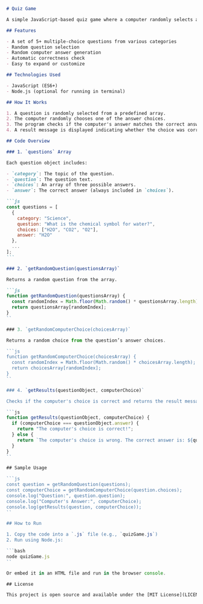 ````markdown
# Quiz Game

A simple JavaScript-based quiz game where a computer randomly selects a question, chooses an answer, and the result is displayed based on correctness.

## Features

- A set of 5+ multiple-choice questions from various categories
- Random question selection
- Random computer answer generation
- Automatic correctness check
- Easy to expand or customize

## Technologies Used

- JavaScript (ES6+)
- Node.js (optional for running in terminal)

## How It Works

1. A question is randomly selected from a predefined array.
2. The computer randomly chooses one of the answer choices.
3. The program checks if the computer's answer matches the correct answer.
4. A result message is displayed indicating whether the choice was correct or not.

## Code Overview

### 1. `questions` Array

Each question object includes:

- `category`: The topic of the question.
- `question`: The question text.
- `choices`: An array of three possible answers.
- `answer`: The correct answer (always included in `choices`).

```js
const questions = [
  {
    category: "Science",
    question: "What is the chemical symbol for water?",
    choices: ["H2O", "CO2", "O2"],
    answer: "H2O"
  },
  ...
];
```

### 2. `getRandomQuestion(questionsArray)`

Returns a random question from the array.

```js
function getRandomQuestion(questionsArray) {
  const randomIndex = Math.floor(Math.random() * questionsArray.length);
  return questionsArray[randomIndex];
}
``

### 3. `getRandomComputerChoice(choicesArray)`

Returns a random choice from the question’s answer choices.

```js
function getRandomComputerChoice(choicesArray) {
  const randomIndex = Math.floor(Math.random() * choicesArray.length);
  return choicesArray[randomIndex];
}
``

### 4. `getResults(questionObject, computerChoice)`

Checks if the computer's choice is correct and returns the result message.

```js
function getResults(questionObject, computerChoice) {
  if (computerChoice === questionObject.answer) {
    return "The computer's choice is correct!";
  } else {
    return `The computer's choice is wrong. The correct answer is: ${questionObject.answer}`;
  }
}
``

## Sample Usage

```js
const question = getRandomQuestion(questions);
const computerChoice = getRandomComputerChoice(question.choices);
console.log("Question:", question.question);
console.log("Computer's Answer:", computerChoice);
console.log(getResults(question, computerChoice));
``

## How to Run

1. Copy the code into a `.js` file (e.g., `quizGame.js`)
2. Run using Node.js:

```bash
node quizGame.js
``

Or embed it in an HTML file and run in the browser console.

## License

This project is open source and available under the [MIT License](LICENSE).
